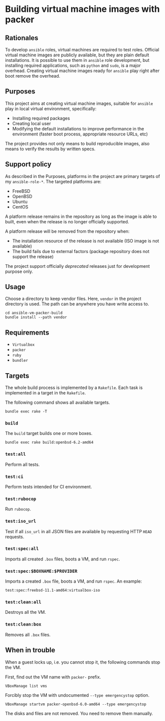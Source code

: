 # Building virtual machine images with packer

## Rationales

To develop `ansible` roles, virtual machines are required to test roles.
Official virtual machine images are publicly available, but they are plain
default installations. It is possible to use them in `ansible` role
development, but installing required applications, such as `python` and
`sudo`, is a major overhead. Creating virtual machine images ready for
`ansible` play right after boot remove the overhead.

## Purposes

This project aims at creating virtual machine images, suitable for `ansible`
play in local virtual environment, specifically:

* Installing required packages
* Creating local user
* Modifying the default installations to improve performance in the
  environment (faster boot process, appropriate resource URLs, etc)

The project provides not only means to build reproducible images, also means
to verify the results by written specs.

## Support policy

As described in the Purposes, platforms in the project are primary targets of
my `ansible-role-*`.  The targeted platforms are:

* FreeBSD
* OpenBSD
* Ubuntu
* CentOS

A platform release remains in the repository as long as the image is able to
built, even when the release is no longer officially supported.

A platform release will be removed from the repository when:

* The installation resource of the release is not available (ISO image is not
  available)
* The build fails due to external factors (package repository does not support
  the release)

The project support officially _deprecated_ releases just for development
purpose only.

## Usage

Choose a directory to keep vendor files. Here, `vendor` in the project
directory is used. The path can be anywhere you have write access to.

```
cd ansible-vm-packer-build
bundle install --path vendor
```

## Requirements

* `Virtualbox`
* `packer`
* `ruby`
* `bundler`

## Targets

The whole build process is implemented by a `Rakefile`. Each task is
implemented in a target in the `Rakefile`.

The following command shows all available targets.

```
bundle exec rake -T
```

### `build`

The `build` target builds one or more boxes.

```
bundle exec rake build:openbsd-6.2-amd64
```

### `test:all`

Perform all tests.

### `test:ci`

Perform tests intended for CI environment.

### `test:rubocop`

Run `rubocop`.

### `test:iso_url`

Test if all `iso_url` in all JSON files are available by requesting HTTP
`HEAD` requests.

### `test:spec:all`

Imports all created `.box` files, boots a VM, and run `rspec`.

### `test:spec:$BOXNAME:$PROVIDER`

Imports a created `.box` file, boots a VM, and run `rspec`. An example:

```
test:spec:freebsd-11.1-amd64:virtualbox-iso
```

### `test:clean:all`

Destroys all the VM.

### `test:clean:box`

Removes all `.box` files.

## When in trouble

When a guest locks up, i.e. you cannot stop it, the following commands stop
the VM.

First, find out the VM name with `packer-` prefix.

```
VBoxManage list vms
```

Forcibly stop the VM with undocumented `--type emergencystop` option.

```
VBoxManage startvm packer-openbsd-6.0-amd64 --type emergencystop
```

The disks and files are not removed. You need to remove them manually.
